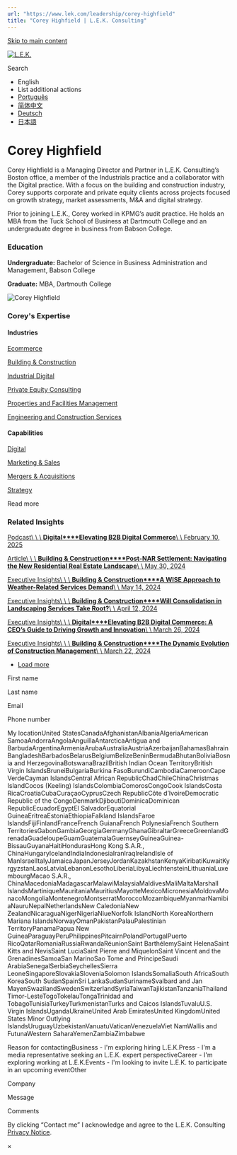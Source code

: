 ```yaml
---
url: "https://www.lek.com/leadership/corey-highfield"
title: "Corey Highfield | L.E.K. Consulting"
---
```


[Skip to main content](https://www.lek.com/leadership/corey-highfield#main-content)

[![L.E.K.](https://www.lek.com/themes/lek/images/new-logo.svg)](https://www.lek.com/ "L.E.K.")

Search

- English
- List additional actions
- [Português](https://www.lek.com/pt-br/lek-brazil)
- [简体中文](https://www.lek.com/zh-hant/lek-china)
- [Deutsch](https://www.lek.com/de/lek-germany)
- [日本語](https://www.lek.com/ja/lek-japan)

# Corey Highfield

Corey Highfield is a Managing Director and Partner in L.E.K. Consulting’s Boston office, a member of the Industrials practice and a collaborator with the Digital practice. With a focus on the building and construction industry, Corey supports corporate and private equity clients across projects focused on growth strategy, market assessments, M&A and digital strategy.

Prior to joining L.E.K., Corey worked in KPMG’s audit practice. He holds an MBA from the Tuck School of Business at Dartmouth College and an undergraduate degree in business from Babson College.

### Education

**Undergraduate:** Bachelor of Science in Business Administration and Management, Babson College

**Graduate:** MBA, Dartmouth College

![Corey Highfield](https://www.lek.com/sites/default/files/profile-images/corey-highfield-web.jpg)

### Corey's Expertise

#### Industries

[Ecommerce](https://www.lek.com/industries/retail/ecommerce)

[Building & Construction](https://www.lek.com/industries/building-construction)

[Industrial Digital](https://www.lek.com/industries/industrials/industrial-digital)

[Private Equity Consulting](https://www.lek.com/industries/private-equity-pe)

[Properties and Facilities Management](https://www.lek.com/industries/business-services/facility-property-management)

[Engineering and Construction Services](https://www.lek.com/industries/building-construction/engineering-construction-services)

#### Capabilities

[Digital](https://www.lek.com/capabilities/digital)

[Marketing & Sales](https://www.lek.com/capabilities/marketing-and-sales)

[Mergers & Acquisitions](https://www.lek.com/capabilities/mergers-acquisitions)

[Strategy](https://www.lek.com/capabilities/strategy)

Read more

### Related Insights

[Podcast\\
\\
\\
**Digital****Elevating B2B Digital Commerce**\\
\\
February 10, 2025](https://www.lek.com/insights/dig/us/po/elevating-b2b-digital-commerce)

[Article\\
\\
\\
**Building & Construction****Post-NAR Settlement: Navigating the New Residential Real Estate Landscape**\\
\\
May 30, 2024](https://www.lek.com/insights/ind/us/ar/post-nar-settlement-navigating-new-residential-real-estate-landscape)

[Executive Insights\\
\\
\\
**Building & Construction****A WISE Approach to Weather-Related Services Demand**\\
\\
May 14, 2024](https://www.lek.com/insights/ind/us/ei/wise-approach-weather-related-services-demand)

[Executive Insights\\
\\
\\
**Building & Construction****Will Consolidation in Landscaping Services Take Root?**\\
\\
April 12, 2024](https://www.lek.com/insights/ind/us/ei/will-consolidation-landscaping-services-take-root)

[Executive Insights\\
\\
\\
**Digital****Elevating B2B Digital Commerce: A CEO’s Guide to Driving Growth and Innovation**\\
\\
March 26, 2024](https://www.lek.com/insights/dig/us/ei/elevating-b2b-digital-commerce-ceos-guide-driving-growth-and-innovation)

[Executive Insights\\
\\
\\
**Building & Construction****The Dynamic Evolution of Construction Management**\\
\\
March 22, 2024](https://www.lek.com/insights/ind/us/ei/dynamic-evolution-construction-management)

- [Load more](https://www.lek.com/leadership/corey-highfield?page=1 "Load more items")

First name

Last name

Email

Phone number

My locationUnited StatesCanadaAfghanistanAlbaniaAlgeriaAmerican SamoaAndorraAngolaAnguillaAntarcticaAntigua and BarbudaArgentinaArmeniaArubaAustraliaAustriaAzerbaijanBahamasBahrainBangladeshBarbadosBelarusBelgiumBelizeBeninBermudaBhutanBoliviaBosnia and HerzegovinaBotswanaBrazilBritish Indian Ocean TerritoryBritish Virgin IslandsBruneiBulgariaBurkina FasoBurundiCambodiaCameroonCape VerdeCayman IslandsCentral African RepublicChadChileChinaChristmas IslandCocos (Keeling) IslandsColombiaComorosCongoCook IslandsCosta RicaCroatiaCubaCuraçaoCyprusCzech RepublicCôte d’IvoireDemocratic Republic of the CongoDenmarkDjiboutiDominicaDominican RepublicEcuadorEgyptEl SalvadorEquatorial GuineaEritreaEstoniaEthiopiaFalkland IslandsFaroe IslandsFijiFinlandFranceFrench GuianaFrench PolynesiaFrench Southern TerritoriesGabonGambiaGeorgiaGermanyGhanaGibraltarGreeceGreenlandGrenadaGuadeloupeGuamGuatemalaGuernseyGuineaGuinea-BissauGuyanaHaitiHondurasHong Kong S.A.R., ChinaHungaryIcelandIndiaIndonesiaIranIraqIrelandIsle of ManIsraelItalyJamaicaJapanJerseyJordanKazakhstanKenyaKiribatiKuwaitKyrgyzstanLaosLatviaLebanonLesothoLiberiaLibyaLiechtensteinLithuaniaLuxembourgMacao S.A.R., ChinaMacedoniaMadagascarMalawiMalaysiaMaldivesMaliMaltaMarshall IslandsMartiniqueMauritaniaMauritiusMayotteMexicoMicronesiaMoldovaMonacoMongoliaMontenegroMontserratMoroccoMozambiqueMyanmarNamibiaNauruNepalNetherlandsNew CaledoniaNew ZealandNicaraguaNigerNigeriaNiueNorfolk IslandNorth KoreaNorthern Mariana IslandsNorwayOmanPakistanPalauPalestinian TerritoryPanamaPapua New GuineaParaguayPeruPhilippinesPitcairnPolandPortugalPuerto RicoQatarRomaniaRussiaRwandaRéunionSaint BarthélemySaint HelenaSaint Kitts and NevisSaint LuciaSaint Pierre and MiquelonSaint Vincent and the GrenadinesSamoaSan MarinoSao Tome and PrincipeSaudi ArabiaSenegalSerbiaSeychellesSierra LeoneSingaporeSlovakiaSloveniaSolomon IslandsSomaliaSouth AfricaSouth KoreaSouth SudanSpainSri LankaSudanSurinameSvalbard and Jan MayenSwazilandSwedenSwitzerlandSyriaTaiwanTajikistanTanzaniaThailandTimor-LesteTogoTokelauTongaTrinidad and TobagoTunisiaTurkeyTurkmenistanTurks and Caicos IslandsTuvaluU.S. Virgin IslandsUgandaUkraineUnited Arab EmiratesUnited KingdomUnited States Minor Outlying IslandsUruguayUzbekistanVanuatuVaticanVenezuelaViet NamWallis and FutunaWestern SaharaYemenZambiaZimbabwe

Reason for contactingBusiness - I'm exploring hiring L.E.K.Press - I'm a media representative seeking an L.E.K. expert perspectiveCareer - I'm exploring working at L.E.K.Events - I'm looking to invite L.E.K. to participate in an upcoming eventOther

Company

Message

Comments

By clicking “Contact me” I acknowledge and agree to the L.E.K. Consulting [Privacy Notice](https://www.lek.com/lek-consulting-privacy-policy).

×